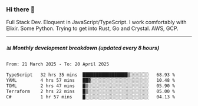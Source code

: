 ### Hi there 👋

Full Stack Dev. Eloquent in JavaScript/TypeScript. I work comfortably with Elixir. Some Python. Trying to get into Rust, Go and Crystal. AWS, GCP.

***

##### 📊 Monthly development breakdown (updated every 8 hours)

<!--START_SECTION:waka-->

```txt
From: 21 March 2025 - To: 20 April 2025

TypeScript   32 hrs 35 mins  █████████████████▒░░░░░░░   68.93 %
YAML         4 hrs 57 mins   ██▓░░░░░░░░░░░░░░░░░░░░░░   10.48 %
TOML         2 hrs 47 mins   █▒░░░░░░░░░░░░░░░░░░░░░░░   05.90 %
Terraform    2 hrs 22 mins   █▒░░░░░░░░░░░░░░░░░░░░░░░   05.00 %
C#           1 hr 57 mins    █░░░░░░░░░░░░░░░░░░░░░░░░   04.13 %
```

<!--END_SECTION:waka-->

